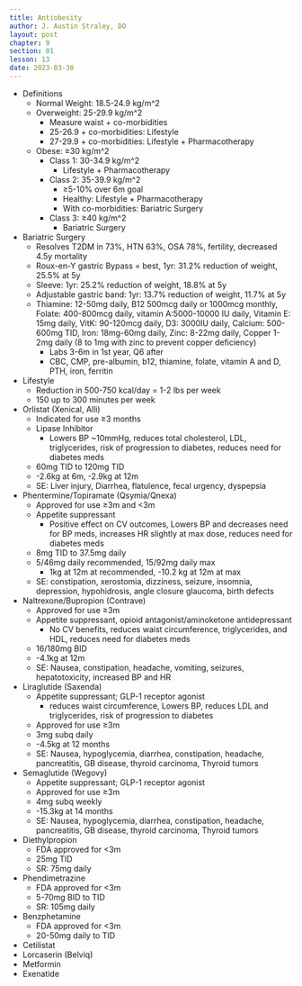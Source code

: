 ```yaml
---
title: Antiobesity
author: J. Austin Straley, DO
layout: post
chapter: 9
section: 01
lesson: 13
date: 2023-03-30
---
```


- Definitions
  - Normal Weight: 18.5-24.9 kg/m^2
  - Overweight: 25-29.9 kg/m^2
    - Measure waist + co-morbidities
    - 25-26.9 + co-morbidities: Lifestyle
    - 27-29.9 + co-morbidities: Lifestyle + Pharmacotherapy
  - Obese: ≥30 kg/m^2
    - Class 1: 30-34.9 kg/m^2
      - Lifestyle + Pharmacotherapy
    - Class 2: 35-39.9 kg/m^2
      - ≥5-10% over 6m goal
      - Healthy: Lifestyle + Pharmacotherapy
      - With co-morbidities: Bariatric Surgery
    - Class 3: ≥40 kg/m^2
      - Bariatric Surgery
- Bariatric Surgery
  - Resolves T2DM in 73%, HTN 63%, OSA 78%, fertility, decreased 4.5y mortality
  - Roux-en-Y gastric Bypass = best, 1yr: 31.2% reduction of weight, 25.5% at 5y
  - Sleeve: 1yr: 25.2% reduction of weight, 18.8% at 5y
  - Adjustable gastric band: 1yr: 13.7% reduction of weight, 11.7% at 5y
  - Thiamine: 12-50mg daily, B12 500mcg daily or 1000mcg monthly, Folate: 400-800mcg daily, vitamin A:5000-10000 IU daily, Vitamin E: 15mg daily, VitK: 90-120mcg daily, D3: 3000IU daily, Calcium: 500-600mg TID, Iron: 18mg-60mg daily, Zinc: 8-22mg daily, Copper 1-2mg daily (8 to 1mg with zinc to prevent copper deficiency)
    - Labs 3-6m in 1st year, Q6 after
    - CBC, CMP, pre-albumin, b12, thiamine, folate, vitamin A and D, PTH, iron, ferritin
- Lifestyle
  - Reduction in 500-750 kcal/day = 1-2 lbs per week
  - 150 up to 300 minutes per week
- Orlistat (Xenical, Alli)
  - Indicated for use ≥3 months
  - Lipase Inhibitor
    - Lowers BP ~10mmHg, reduces total cholesterol, LDL, triglycerides, risk of progression to diabetes, reduces need for diabetes meds
  - 60mg TID to 120mg TID
  - -2.6kg at 6m, -2.9kg at 12m
  - SE: Liver injury, Diarrhea, flatulence, fecal urgency, dyspepsia
- Phentermine/Topiramate (Qsymia/Qnexa)
  - Approved for use ≥3m and \<3m
  - Appetite suppressant
    - Positive effect on CV outcomes, Lowers BP and decreases need for BP meds, increases HR slightly at max dose, reduces need for diabetes meds
  - 8mg TID to 37.5mg daily
  - 5/46mg daily recommended, 15/92mg daily max
    - 1kg at 12m at recommended, -10.2 kg at 12m at max
  - SE: constipation, xerostomia, dizziness, seizure, insomnia, depression, hypohidrosis, angle closure glaucoma, birth defects
- Naltrexone/Bupropion (Contrave)
  - Approved for use ≥3m
  - Appetite suppressant, opioid antagonist/aminoketone antidepressant
    - No CV benefits, reduces waist circumference, triglycerides, and HDL, reduces need for diabetes meds
  - 16/180mg BID
  - -4.1kg at 12m
  - SE: Nausea, constipation, headache, vomiting, seizures, hepatotoxicity, increased BP and HR
- Liraglutide (Saxenda)
  - Appetite suppressant; GLP-1 receptor agonist
    - reduces waist circumference, Lowers BP, reduces LDL and triglycerides, risk of progression to diabetes
  - Approved for use ≥3m
  - 3mg subq daily
  - -4.5kg at 12 months
  - SE: Nausea, hypoglycemia, diarrhea, constipation, headache, pancreatitis, GB disease, thyroid carcinoma, Thyroid tumors
- Semaglutide (Wegovy)
  - Appetite suppressant; GLP-1 receptor agonist
  - Approved for use ≥3m
  - 4mg subq weekly
  - -15.3kg at 14 months
  - SE: Nausea, hypoglycemia, diarrhea, constipation, headache, pancreatitis, GB disease, thyroid carcinoma, Thyroid tumors
- Diethylpropion
  - FDA approved for \<3m
  - 25mg TID
  - SR: 75mg daily
- Phendimetrazine
  - FDA approved for \<3m
  - 5-70mg BID to TID
  - SR: 105mg daily
- Benzphetamine
  - FDA approved for \<3m
  - 20-50mg daily to TID
- Cetilistat
- Lorcaserin (Belviq)
- Metformin
- Exenatide